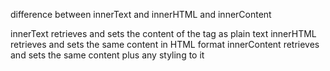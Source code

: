 difference between innerText and innerHTML and innerContent

innerText retrieves and sets the content of the tag as plain text
innerHTML retrieves and sets the same content in HTML format
innerContent retrieves and sets the same content plus any styling to it